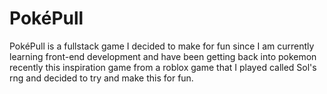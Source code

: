 # PokéPull

PokéPull is a fullstack game I decided to make for fun since I am currently learning front-end development and have been getting back into pokemon recently this inspiration game from a roblox game that I played called Sol's rng and decided to try and make this for fun.
